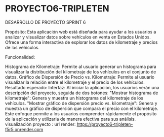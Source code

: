 # PROYECTO6-TRIPLETEN
DESARROLLO DE PROYECTO SPRINT 6

Propósito: Esta aplicación web está diseñada para ayudar a los usuarios a analizar y visualizar datos sobre vehículos en venta en Estados Unidos. Ofrece una forma interactiva de explorar los datos de kilometraje y precios de los vehículos.

Funcionalidad:

Histograma de Kilometraje: Permite al usuario generar un histograma para visualizar la distribución del kilometraje de los vehículos en el conjunto de datos.
Gráfico de Dispersión de Precio vs. Kilometraje: Permite al usuario visualizar la relación entre el kilometraje y el precio de los vehículos.
Resultado esperado:
Interfaz: Al iniciar la aplicación, los usuarios verán una descripción del proyecto, seguida de dos botones:
"Mostrar histograma de kilometraje": Genera y muestra un histograma del kilometraje de los vehículos.
"Mostrar gráfico de dispersión precio vs. kilometraje": Genera y muestra un gráfico de dispersión que compara el precio con el kilometraje.
Este enfoque permite a los usuarios comprender rápidamente el propósito de la aplicación y utilizarla de manera efectiva para sus análisis.
visualización proyecto : url render: https://proyecto6-tripleten-f5r5.onrender.com
